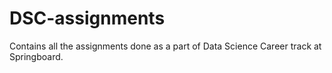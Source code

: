 # DSC-assignments

Contains all the assignments done as a part of Data Science Career track at Springboard.
